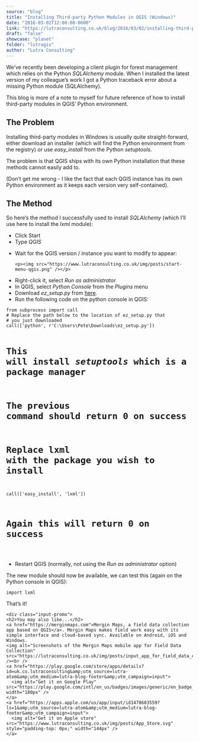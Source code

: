 ```yaml
---
source: "blog"
title: "Installing Third-party Python Modules in QGIS (Windows)"
date: "2016-03-02T12:00:00-0600"
link: "https://lutraconsulting.co.uk/blog/2016/03/02/installing-third-party-python-modules-in-qgis-windows/"
draft: "false"
showcase: "planet"
folder: "lutragis"
author: "Lutra Consulting"
---
```


<p>We’ve recently been developing a client plugin for forest management which relies on the Python <em>SQLAlchemy</em> module. When I installed the latest version of my colleague’s work I got a Python traceback error about a missing Python module (SQLAlchemy).</p>

<p>This blog is more of a note to myself for future reference of how to install third-party modules in QGIS’ Python environment.</p>

<!-- more -->

<h2 id="the-problem">The Problem</h2>

<p>Installing third-party modules in Windows is usually quite straight-forward, either download an installer (which will find the Python environment from the registry) or use <em>easy_install</em> from the Python <em>setuptools</em>.</p>

<p>The problem is that QGIS ships with its own Python installation that these methods cannot easily add to.</p>

<p>(Don’t get me wrong - I like the fact that each QGIS instance has its own Python environment as it keeps each version very self-contained).</p>

<h2 id="the-method">The Method</h2>

<p>So here’s the method I successfully used to install <em>SQLAlchemy</em> (which I’ll use here to install the <em>lxml</em> module):</p>

<ul>
  <li>Click Start</li>
  <li>Type <em>QGIS</em></li>
  <li>
    <p>Wait for the QGIS version / instance you want to modify to appear:</p>

    <p><img src="https://www.lutraconsulting.co.uk/img/posts/start-menu-qgis.png" /></p>
  </li>
  <li>Right-click it, select <em>Run as administrator</em></li>
  <li>In QGIS, select <em>Python Console</em> from the <em>Plugins</em> menu</li>
  <li>Download <em>ez_setup.py</em> from <a href="https://pypi.python.org/pypi/setuptools#windows-simplified" rel="nofollow" target="_blank">here</a>.</li>
  <li>Run the following code on the python console in QGIS:</li>
</ul>

<div class="highlighter-rouge"><div class="highlight"><pre class="highlight"><code>from subprocess import call
# Replace the path below to the location of ez_setup.py that
# you just downloaded
call(['python', r'C:\Users\Pete\Downloads\ez_setup.py'])

# This will install *setuptools* which is a package manager
# The previous command should return 0 on success

# Replace lxml with the package you wish to install
call(['easy_install', 'lxml'])

# Again this will return 0 on success
</code></pre></div></div>

<ul>
  <li>Restart QGIS (normally, not using the <em>Run as administrator</em> option)</li>
</ul>

<p>The new module should now be available, we can test this (again on the Python console in QGIS):</p>

<div class="highlighter-rouge"><div class="highlight"><pre class="highlight"><code>import lxml
</code></pre></div></div>

<p>That’s it!</p>

    <div class="input-promo">
    <h2>You may also like...</h2>
    <a href="https://merginmaps.com">Mergin Maps, a field data collection app based on QGIS</a>. Mergin Maps makes field work easy with its simple interface and cloud-based sync. Available on Android, iOS and Windows.
    <img alt="Screenshots of the Mergin Maps mobile app for Field Data Collection" src="https://lutraconsulting.co.uk/img/posts/input_app_for_field_data_collection.jpg" /><br />
    <a href="https://play.google.com/store/apps/details?id=uk.co.lutraconsulting&amp;utm_source=lutra-atom&amp;utm_medium=lutra-blog-footer&amp;utm_campaign=input">
      <img alt="Get it on Google Play" src="https://play.google.com/intl/en_us/badges/images/generic/en_badge_web_generic.png" width="180px" />
    </a>
    <a href="https://apps.apple.com/us/app/input/id1478603559?ls=1&amp;utm_source=lutra-atom&amp;utm_medium=lutra-blog-footer&amp;utm_campaign=input">
      <img alt="Get it on Apple store" src="https://www.lutraconsulting.co.uk/img/posts/App_Store.svg" style="padding-top: 0px;" width="144px" />
    </a>
  </div>
